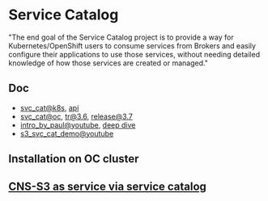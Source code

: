 # Service Catalog

"The end goal of the Service Catalog project is to provide a way for Kubernetes/OpenShift users to consume services from Brokers and easily configure their applications to use those services, without needing detailed knowledge of how those services are created or managed."

## Doc

* [svc_cat@k8s](https://github.com/kubernetes-incubator/service-catalog), [api](https://github.com/kubernetes-incubator/service-catalog/blob/master/docs/v1/api.md)
* [svc_cat@oc](https://docs.openshift.com/container-platform/3.6/architecture/service_catalog/index.html), [tr@3.6](https://blog.openshift.com/whats-new-openshift-3-6-service-catalog-brokers-tech-preview/), [release@3.7](https://blog.openshift.com/whats-new-in-openshift-3-7-service-catalog-and-brokers/)
* [intro_by_paul@youtube](https://www.youtube.com/watch?v=p35hOAAsxrQ), [deep dive](https://www.youtube.com/watch?time_continue=53&v=w48Och61tLg)
* [s3_svc_cat_demo@youtube](https://www.youtube.com/watch?v=-_m9Ijw3jWc&feature=youtu.be)


## Installation on OC cluster



## [CNS-S3 as service via service catalog](https://docs.google.com/document/d/1OEmlXTpQ1F3Ni0LDVM12zA2f7B2Xs7Wdq94y8sW6ANQ/edit)
